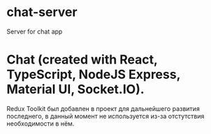 # chat-server
 Server for chat app
 
# Chat (created with React, TypeScript, NodeJS Express, Material UI, Socket.IO). 
Redux Toolkit был добавлен в проект для дальнейшего развития последнего, в данный момент не используется из-за отстутствия необходимости в нём.